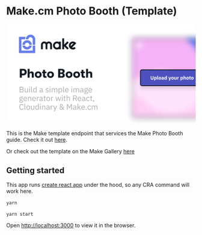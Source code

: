 # Make.cm Photo Booth (Template)

<img src="https://raw.githubusercontent.com/makecm/photo-booth-app/main/public/og-image.png">

<br/>

This is the Make template endpoint that services the Make Photo Booth guide. Check it out [here](https://make.cm/blog/make-a-photo-booth).

Or check out the template on the Make Gallery [here](https://make.cm/gallery/)

## Getting started

This app runs [create react app](https://create-react-app.dev/docs/getting-started) under the hood, so any CRA command will work here.

```
yarn
```

```
yarn start
```
Open [http://localhost:3000](http://localhost:3000) to view it in the browser.
